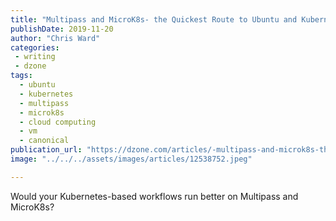```yaml
---
title: "Multipass and MicroK8s- the Quickest Route to Ubuntu and Kubernetes?"
publishDate: 2019-11-20
author: "Chris Ward"
categories:
 - writing
 - dzone
tags:
  - ubuntu
  - kubernetes
  - multipass
  - microk8s
  - cloud computing
  - vm
  - canonical
publication_url: "https://dzone.com/articles/-multipass-and-microk8s-the-quickest-route-to-ubun"
image: "../../../assets/images/articles/12538752.jpeg"

---
```

Would your Kubernetes-based workflows run better on Multipass and MicroK8s?

